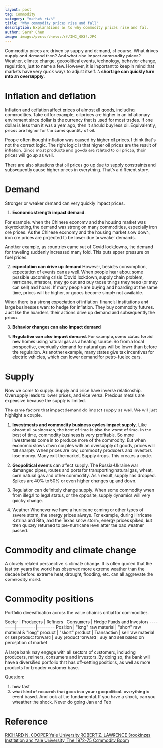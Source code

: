 ```yaml
---
layout: post
tag: Commodity
category: "market risk"
title: "Why commodity prices rise and fall"
description: Explanations as to why commodity prices rise and fall
author: Sarah Chen
image: images/posts/photos/sf/IMG_0934.JPG
---
```


Commodity prices are driven by supply and demand, of course.  What drives supply and demand then? And what else impact commodity prices?  Weather, climate change, geopolitical events, technology, behavior change, regulation, just to name a few.  However, it is important to keep in mind that markets have very quick ways to adjust itself.  A **shortage can quickly turn into an oversupply**.  

# Inflation and deflation

Inflation and deflation affect prices of almost all goods, including commodities.  Take oil for example, oil prices are higher in an inflationary enviroment since dollar is the currency that is used for most trades.  If one dollar is less than it was a year ago, then it should buy less oil.  Equivalently, prices are higher for the same quantity of oil.  

People often thought inflation was caused by higher oil prices.  I think that's not the correct logic.  The right logic is that higher oil prices are the result of inflation.  Since most products and goods are related to oil prices, their prices will go up as well.  

There are also situations that oil prices go up due to supply constraints and subsequently cause higher prices in everything.  That's a different story.  

# Demand
Stronger or weaker demand can very quickly impact prices.  

1. **Economic strength impact demand**.

For example, when the Chinese economy and the housing market was skyrocketing, the demand was strong on many commodities, especially iron ore prices.  As the Chinese economy and the housing market slow down, iron ore prices are projected to be lower due to weaker demands. 

Another example, as countries came out of Covid lockdowns, the demand for traveling suddenly increased many fold.  This puts upper pressure on fuel prices. 

2. **expectation can drive up demand** However, besides consumption, expectation of events can as well.  When people hear about some possible upcoming crisis (Covid lockdown, supply chain problem, hurricane, inflation), they go out and buy those things they need (or they can sell) and hoard.  If many people are buying and hoarding at the same time, prices will be higher, or goods become simply not available. 

When there is a strong expectation of inflation, financial institutions and large businesses want to hedge for inflation.  They buy commodity futures.  Just like the hoarders, their actions drive up demand and subsequently the prices. 

3. **Behavior changes can also impact demand**
   
4. **Regulation can also impact demand**.  For example, some states forbid new homes using natural gas as a heating source.  So from a local perspective, eventually demand for natural gas will be lower than before the regulation.   As another example, many states give tax incentives for electric vehicles, which can lower demand for petro-fueled cars.  

# Supply
Now we come to supply. Supply and price have inverse relationship.  Oversupply leads to lower prices, and vice versa.  Precious metals are expensive because the supply is limited. 

The same factors that impact demand do impact supply as well.  We will just highlight a couple. 
1. **Investments and commodity business cycles impact supply**.  Like almost all businesses, the best of time is also the worst of time.  In the best of time, commodity business is very profitable.  So more investments come in to produce more of the commodity.  But when economic slows down couples with an oversupply of goods, prices will fall sharply.  When prices are low, commodity producers and investors lose money.  Many exit the market.  Supply drops.  This creates a cycle. 

2. **Geopolitical events** can affect supply.  The Russia-Ukraine war damanged pipes, routes and ports for transporting natural gas, wheat, corn natural gas and other commodity.  As a result, supply has dropped.    Spikes are 40% to 50% or even higher changes up and down.  

3. Regulation can definitely change supply.  When some commodity when from illegal to legal status, or the opposite, supply dynamics will very quicky change.  
   
4. Weather
Whenever we have a hurricane coming or other types of severe storm, the energy prices always.  For example, during Hrricane Katrina and Rita, and the Texas snow storm, energy prices spiked, but then quickly returned to pre-hurricane level after the bad weather passed. 

# Commodity and climate change
 
A closely related perspective is climate change.  It is often quoted that the last ten years the world has observed more extreme weather than the decade before: extreme heat, drought, flooding, etc. can all aggrevate the commodity markt. 

# Commodity positions
Portfolio diversification across the value chain is critial for commodities. 

Sector  | Producers | Refiners | Consumers | Hedge Funds and Investors
---------|----------|---------
 Position | "long" raw material | "short" raw material & "long" product |  "short" product | 
 Transaction | sell raw material or sell product forward | Buy product forward | Buy and sell based on perception of market

A large bank may engage with all sectors of customers, including producers, refiners, consumers and investors.  By doing so, the bank will have a diversified portfolio that has off-setting positions, as well as more products for broader customer base. 


Question: 
1. how fast
2. what kind of research that goes into your : geopolitical.  everything is event based.  And look at the fundamental.  If you have a shock, can you wheather the shock.   Never do going Jan and Feb 

# Reference

[RICHARD N. COOPER Yale University ROBERT Z. LAWRENCE Brookinzgs Institution and Yale University,  The 1972-75 Commodity Boom](https://www.brookings.edu/wp-content/uploads/1975/12/1975c_bpea_cooper_lawrence_bosworth_houthakker.pdf)
